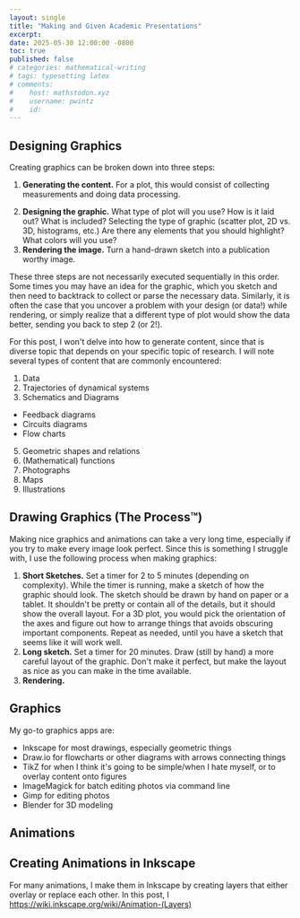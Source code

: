 ```yaml
---
layout: single
title: "Making and Given Academic Presentations"
excerpt: 
date: 2025-05-30 12:00:00 -0800
toc: true
published: false
# categories: mathematical-writing
# tags: typesetting latex
# comments:
#    host: mathstodon.xyz
#    username: pwintz
#    id: 
---
```



## Designing Graphics

Creating graphics can be broken down into three steps:

1. **Generating the content.** For a plot, this would consist of collecting measurements and doing data processing. 
<!-- For geometry, it might  -->
2. **Designing the graphic.** What type of plot will you use? How is it laid out? What is included? Selecting the type of graphic (scatter plot, 2D vs. 3D, histograms, etc.) Are there any elements that you should highlight? What colors will you use? 
3. **Rendering the image.** Turn a hand-drawn sketch into a publication worthy image. 

These three steps are not necessarily executed sequentially in this order. Some times you may have an idea for the graphic, which you sketch and then need to backtrack to collect or parse the necessary data. 
Similarly, it is often the case that you uncover a problem with your design (or data!) while rendering, or simply realize that a different type of plot would show the data better, sending you back to step 2 (or 2!). 

For this post, I won't delve into how to generate content, since that is diverse topic that depends on your specific topic of research.
I will note several types of content that are commonly encountered:

1. Data 
2. Trajectories of dynamical systems
4. Schematics and Diagrams
  * Feedback diagrams
  * Circuits diagrams
  * Flow charts
5. Geometric shapes and relations
6. (Mathematical) functions
7. Photographs
8. Maps
0. Illustrations
 



## Drawing Graphics (The Process™)

Making nice graphics and animations can take a very long time, especially if you try to make every image look perfect. 
Since this is something I struggle with, I use the following process when making graphics:

1. **Short Sketches.** Set a timer for 2 to 5 minutes (depending on complexity). 
While the timer is running, make a sketch of how the graphic should look. The sketch should be drawn by hand on paper or a tablet. 
It shouldn't be pretty or contain all of the details, but it should show the overall layout. 
For a 3D plot, you would pick the orientation of the axes and figure out how to arrange things that avoids obscuring important components. 
Repeat as needed, until you have a sketch that seems like it will work well.
2. **Long sketch.** Set a timer for 20 minutes. Draw (still by hand) a more careful layout of the graphic. Don't make it perfect, but make the layout as nice as you can make in the time available.
3. **Rendering.**

## Graphics 

My go-to graphics apps are:

- Inkscape for most drawings, especially geometric things
- Draw.io for flowcharts or other diagrams with arrows connecting things
- TikZ for when I think it's going to be simple/when I hate myself, or to overlay content onto figures
- ImageMagick for batch editing photos via command line
- Gimp for editing photos
- Blender for 3D modeling
<!-- - Matlab for when I'm plotting data (Python is definitely better but  I'm too far entrenched now 😭), -->


## Animations

## Creating Animations in Inkscape
For many animations, I make them in Inkscape by creating layers that either overlay or replace each other. 
In this post, I 
https://wiki.inkscape.org/wiki/Animation-(Layers)
